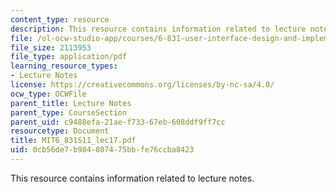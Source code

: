 ```yaml
---
content_type: resource
description: This resource contains information related to lecture notes.
file: /ol-ocw-studio-app/courses/6-831-user-interface-design-and-implementation-spring-2011/0cb56de7b984807475bbfe76ccba8423_MIT6_831S11_lec17.pdf
file_size: 2113953
file_type: application/pdf
learning_resource_types:
- Lecture Notes
license: https://creativecommons.org/licenses/by-nc-sa/4.0/
ocw_type: OCWFile
parent_title: Lecture Notes
parent_type: CourseSection
parent_uid: c9488efa-21ae-f733-67eb-608ddf9ff7cc
resourcetype: Document
title: MIT6_831S11_lec17.pdf
uid: 0cb56de7-b984-8074-75bb-fe76ccba8423
---
```

This resource contains information related to lecture notes.